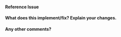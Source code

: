 <!--
Thanks for contributing a pull request! Please ensure you have taken a look at
the contribution guidelines: https://github.com/librosa/librosa/blob/master/CONTRIBUTING.md#how-to-contribute
-->
#### Reference Issue
<!-- Example: Fixes #123 -->


#### What does this implement/fix? Explain your changes.


#### Any other comments?

